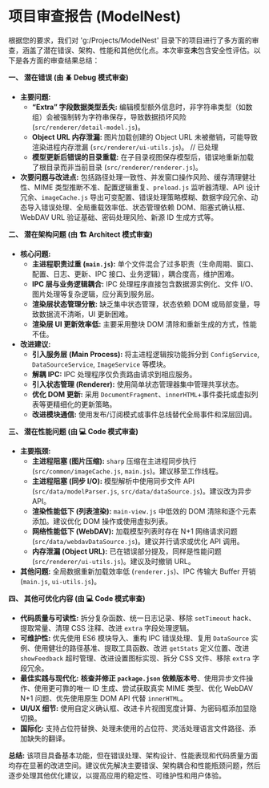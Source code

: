 # 项目审查报告 (ModelNest)

根据您的要求，我们对 'g:/Projects/ModelNest' 目录下的项目进行了多方面的审查，涵盖了潜在错误、架构、性能和其他优化点。本次审查**未**包含安全性评估。以下是各方面的审查结果总结：

**一、 潜在错误 (由 🪲 Debug 模式审查)**

*   **主要问题:**
    *   **“Extra” 字段数据类型丢失:** 编辑模型额外信息时，非字符串类型（如数组）会被强制转为字符串保存，导致数据损坏风险 (`src/renderer/detail-model.js`)。
    *   **Object URL 内存泄漏:** 图片加载创建的 Object URL 未被撤销，可能导致渲染进程内存泄漏 (`src/renderer/ui-utils.js`)。 // 已处理
    *   **模型更新后错误的目录重载:** 在子目录视图保存模型后，错误地重新加载了根目录而非当前目录 (`src/renderer/renderer.js`)。
*   **次要问题与改进点:** 包括路径处理一致性、并发窗口操作风险、缓存清理健壮性、MIME 类型推断不准、配置逻辑重复、`preload.js` 监听器清理、API 设计冗余、`imageCache.js` 导出可变配置、错误处理策略模糊、数据字段冗余、动态导入错误处理、全局重载效率低、状态管理依赖 DOM、阻塞式确认框、WebDAV URL 验证基础、密码处理风险、新源 ID 生成方式等。

**二、 潜在架构问题 (由 🏗️ Architect 模式审查)**

*   **核心问题:**
    *   **主进程职责过重 (`main.js`):** 单个文件混合了过多职责（生命周期、窗口、配置、日志、更新、IPC 接口、业务逻辑），耦合度高，维护困难。
    *   **IPC 层与业务逻辑耦合:** IPC 处理程序直接包含数据源实例化、文件 I/O、图片处理等复杂逻辑，应分离到服务层。
    *   **渲染层状态管理分散:** 缺乏集中状态管理，状态依赖 DOM 或局部变量，导致数据流不清晰，UI 更新困难。
    *   **渲染层 UI 更新效率低:** 主要采用整块 DOM 清除和重新生成的方式，性能不佳。
*   **改进建议:**
    *   **引入服务层 (Main Process):** 将主进程逻辑按功能拆分到 `ConfigService`, `DataSourceService`, `ImageService` 等模块。
    *   **解耦 IPC:** IPC 处理程序仅负责路由请求到相应服务。
    *   **引入状态管理 (Renderer):** 使用简单状态管理器集中管理共享状态。
    *   **优化 DOM 更新:** 采用 `DocumentFragment`、`innerHTML`+事件委托或虚拟列表等更精细化的更新策略。
    *   **改进模块通信:** 使用发布/订阅模式或事件总线替代全局事件和深层回调。

**三、 潜在性能问题 (由 💻 Code 模式审查)**

*   **主要瓶颈:**
    *   **主进程阻塞 (图片压缩):** `sharp` 压缩在主进程同步执行 (`src/common/imageCache.js`, `main.js`)。建议移至工作线程。
    *   **主进程阻塞 (同步 I/O):** 模型解析中使用同步文件 API (`src/data/modelParser.js`, `src/data/dataSource.js`)。建议改为异步 API。
    *   **渲染性能低下 (列表渲染):** `main-view.js` 中低效的 DOM 清除和逐个元素添加。建议优化 DOM 操作或使用虚拟列表。
    *   **网络性能低下 (WebDAV):** 加载模型列表时存在 N+1 网络请求问题 (`src/data/webdavDataSource.js`)。建议并行请求或优化 API 调用。
    *   **内存泄漏 (Object URL):** 已在错误部分提及，同样是性能问题 (`src/renderer/ui-utils.js`)。建议及时撤销 URL。
*   **其他问题:** 全局数据重新加载效率低 (`renderer.js`)、IPC 传输大 Buffer 开销 (`main.js`, `ui-utils.js`)。

**四、 其他可优化内容 (由 💻 Code 模式审查)**

*   **代码质量与可读性:** 拆分复杂函数、统一日志记录、移除 `setTimeout` hack、提取常量、清理 CSS 注释、改进 `extra` 字段处理逻辑。
*   **可维护性:** 优先使用 ES6 模块导入、重构 IPC 错误处理、复用 `DataSource` 实例、使用健壮的路径基准、提取工具函数、改进 `getStats` 定义位置、改进 `showFeedback` 超时管理、改进设置图标实现、拆分 CSS 文件、移除 `extra` 字段冗余。
*   **最佳实践与现代化:** **核查并修正 `package.json` 依赖版本号**、使用异步文件操作、使用更可靠的唯一 ID 生成、尝试获取真实 MIME 类型、优化 WebDAV N+1 问题、优先使用原生 DOM API 代替 `innerHTML`。
*   **UI/UX 细节:** 使用自定义确认框、改进卡片视图宽度计算、为密码框添加显隐切换。
*   **国际化:** 支持占位符替换、处理未使用的占位符、灵活处理语言文件路径、添加缺失的翻译。

**总结:**
该项目具备基本功能，但在错误处理、架构设计、性能表现和代码质量方面均存在显著的改进空间。建议优先解决主要错误、架构耦合和性能瓶颈问题，然后逐步处理其他优化建议，以提高应用的稳定性、可维护性和用户体验。